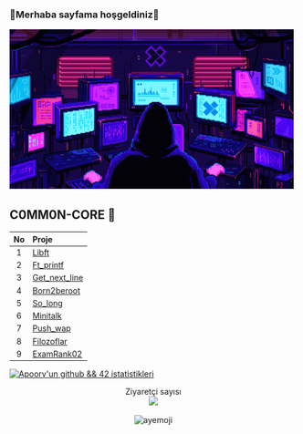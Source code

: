 ### 🦠Merhaba sayfama hoşgeldiniz🦠

![serka](serkan.gif)
<!--
-->
<!--
--------------------------
-->

## C0MM0N-CORE 🦠
| No | Proje|
| :-: | :-------------------------------------------- |
| 1 | [Libft](../../../Common-Core/tree/main/Libft) |
| 2 | [Ft_printf](../../../Common-Core/tree/main/ft_printf) |
| 3 | [Get_next_line](../../../Common-Core/tree/main/get_next_line) | 
| 4 | [Born2beroot](../../../Common-Core/tree/main/Born2beroot) |
| 5 | [So_long](../../../Common-Core/tree/main/So_long) |
| 6 | [Minitalk](../../../Common-Core/tree/main/Minitalk) |
| 7 | [Push_wap](../../../Common-Core/tree/main/Push_swap) |
| 8 | [Filozoflar](../../../Common-Core/tree/main/Filozoflar ) |
| 9 | [ExamRank02](../../../Common-Core/tree/main/Filozoflar ) |

<!--
[![Apoorv'un github && 42 istatistikleri](https://github-readme-stats-sigma-five.vercel.app/api?username=ayemoji&show_icons=github&theme=vision-friendly-dark)](https://github.com/ayemoji)
-->

[![Apoorv'un github && 42 istatistikleri](https://github-readme-stats-sigma-five.vercel.app/api/top-langs/?username=farukdll&layout=compact&theme=vision-friendly-dark)](https://github.com/farukdll)



<p align="center"> Ziyaretçi sayısı <br> <img src="https://profile-counter.glitch.me/ayemoji/count.svg"/> </p>
<p align="center"> <img src="https://komarev.com/ghpvc/?username=ayemoji&label=Profile%20views&color=FF0000&style=flat" alt="ayemoji" /> </p>


<!--
<br/>  
<div hizalama="merkez">
<img src="https://komarev.com/ghpvc/?username=ayemoji&&style=flat-square" align="center" />
</div>  
<br/>
--!>


<!--
![Ziyaretçi Rozeti](https://visitor-badge.laobi.icu/badge?page_id=ayemoji)
-->

<!--
<p><img align="left" src="https://github-readme-stats.vercel.app/api/top-langs?username=ayemoji&show_icons=true&locale=en&layout=compact" alt="ayemoji" /></p>

[![Apoorv'un github && 42 istatistikleri](https://github-readme-stats.vercel.app/api?username=ayemoji&cardType=github&theme=vision-friendly-dark)](https://github.com/ayemoji)

[![Apoorv'un github && 42 istatistikleri](https://github-readme-stats.vercel.app/api?username=ayemoji&cardType=github&theme=outrun)](https://github.com/ayemoji)

[![Apoorv'un github && 42 istatistikleri](https://github-readme-stats.vercel.app/api?username=ayemoji&cardType=github&theme=great-gatsby)](https://github.com/ayemoji)
-->
